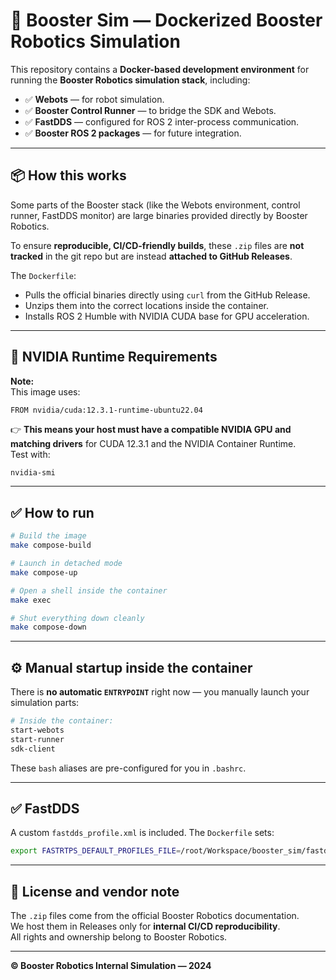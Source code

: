 # 🚀 Booster Sim — Dockerized Booster Robotics Simulation

This repository contains a **Docker-based development environment** for running the **Booster Robotics simulation stack**, including:

- ✅ **Webots** — for robot simulation.
- ✅ **Booster Control Runner** — to bridge the SDK and Webots.
- ✅ **FastDDS** — configured for ROS 2 inter-process communication.
- ✅ **Booster ROS 2 packages** — for future integration.

---

## 📦 How this works

Some parts of the Booster stack (like the Webots environment, control runner, FastDDS monitor) are large binaries provided directly by Booster Robotics.

To ensure **reproducible, CI/CD-friendly builds**, these `.zip` files are **not tracked** in the git repo but are instead **attached to GitHub Releases**.

The `Dockerfile`:
- Pulls the official binaries directly using `curl` from the GitHub Release.
- Unzips them into the correct locations inside the container.
- Installs ROS 2 Humble with NVIDIA CUDA base for GPU acceleration.

---

## 🐳 NVIDIA Runtime Requirements

**Note:**  
This image uses:

```
FROM nvidia/cuda:12.3.1-runtime-ubuntu22.04
```

👉 **This means your host must have a compatible NVIDIA GPU and matching drivers** for CUDA 12.3.1 and the NVIDIA Container Runtime.  
Test with:
```bash
nvidia-smi
```

---

## ✅ How to run

```bash
# Build the image
make compose-build

# Launch in detached mode
make compose-up

# Open a shell inside the container
make exec

# Shut everything down cleanly
make compose-down
```

---

## ⚙️ Manual startup inside the container

There is **no automatic `ENTRYPOINT`** right now — you manually launch your simulation parts:

```bash
# Inside the container:
start-webots
start-runner
sdk-client
```

These `bash` aliases are pre-configured for you in `.bashrc`.

---

## ✅ FastDDS

A custom `fastdds_profile.xml` is included. The `Dockerfile` sets:
```bash
export FASTRTPS_DEFAULT_PROFILES_FILE=/root/Workspace/booster_sim/fastdds_profile.xml
```

---

## 📌 License and vendor note

The `.zip` files come from the official Booster Robotics documentation.  
We host them in Releases only for **internal CI/CD reproducibility**.  
All rights and ownership belong to Booster Robotics.


---

**© Booster Robotics Internal Simulation — 2024**